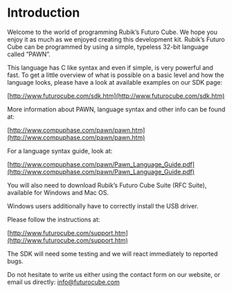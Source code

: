 # Introduction

Welcome to the world of programming Rubik’s Futuro Cube. We hope you enjoy it as much as we enjoyed creating this development kit. Rubik’s Futuro Cube can be programmed by using a simple, typeless 32-bit language called ”PAWN”.

This language has C like syntax and even if simple, is very powerful and fast. To get a little overview of what is possible on a basic level and how the language looks, please have a look at available examples on our SDK page:

[http://www.futurocube.com/sdk.htm](http://www.futurocube.com/sdk.htm)

More information about PAWN, language syntax and other info can be found at:

[http://www.compuphase.com/pawn/pawn.htm](http://www.compuphase.com/pawn/pawn.htm)

For a language syntax guide, look at:

[http://www.compuphase.com/pawn/Pawn_Language_Guide.pdf](http://www.compuphase.com/pawn/Pawn_Language_Guide.pdf)

You will also need to download Rubik’s Futuro Cube Suite (RFC Suite), available for Windows and Mac OS.

Windows users additionally have to correctly install the USB driver.

Please follow the instructions at:

[http://www.futurocube.com/support.htm](http://www.futurocube.com/support.htm)

The SDK will need some testing and we will react immediately to reported bugs.

Do not hesitate to write us either using the contact form on our website, or email us directly: <info@futurocube.com>

